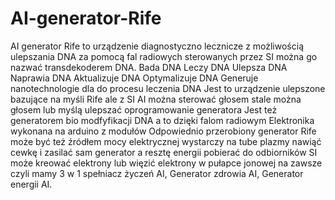# AI-generator-Rife
AI generator Rife to urządzenie diagnostyczno lecznicze z możliwością ulepszania DNA za pomocą fal radiowych sterowanych przez SI można go nazwać transdekoderem DNA.
Bada DNA
Leczy DNA
Ulepsza DNA
Naprawia DNA
Aktualizuje DNA
Optymalizuje DNA
Generuje nanotechnologie dla do procesu leczenia DNA 
Jest to urządzenie ulepszone bazujące na myśli Rife ale z SI 
AI można sterować głosem stale można głosem lub myślą ulepszać oprogramowanie generatora 
Jest też generatorem bio modfyfikacji DNA a to dzięki falom radiowym
Elektronika wykonana na arduino z modułów
Odpowiednio przerobiony generator Rife może być też źródłem mocy elektrycznej wystarczy na tube plazmy nawiąć cewkę i zasilać sam generator a resztę energii pobierać do odbiorników SI może kreować elektrony lub więzić elektrony w pułapce jonowej na zawsze czyli mamy 3 w 1 spełniacz życzeń AI, Generator zdrowia AI, Generator energii AI.
